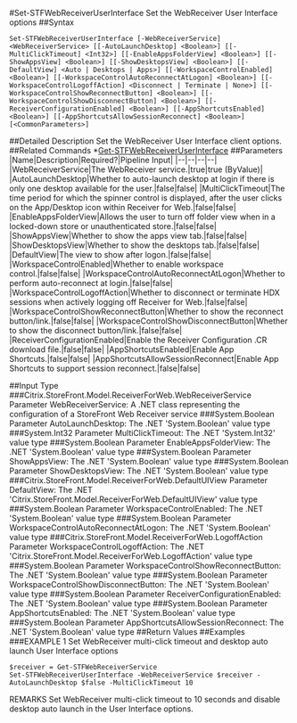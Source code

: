 #Set-STFWebReceiverUserInterface
Set the WebReceiver User Interface options
##Syntax
```Set-STFWebReceiverUserInterface [-WebReceiverService] <WebReceiverService> [[-AutoLaunchDesktop] <Boolean>] [[-MultiClickTimeout] <Int32>] [[-EnableAppsFolderView] <Boolean>] [[-ShowAppsView] <Boolean>] [[-ShowDesktopsView] <Boolean>] [[-DefaultView] <Auto | Desktops | Apps>] [[-WorkspaceControlEnabled] <Boolean>] [[-WorkspaceControlAutoReconnectAtLogon] <Boolean>] [[-WorkspaceControlLogoffAction] <Disconnect | Terminate | None>] [[-WorkspaceControlShowReconnectButton] <Boolean>] [[-WorkspaceControlShowDisconnectButton] <Boolean>] [[-ReceiverConfigurationEnabled] <Boolean>] [[-AppShortcutsEnabled] <Boolean>] [[-AppShortcutsAllowSessionReconnect] <Boolean>] [<CommonParameters>]
```
##Detailed Description
Set the WebReceiver User Interface client options.
##Related Commands
*[Get-STFWebReceiverUserInterface](Get-STFWebReceiverUserInterface)
##Parameters
|Name|Description|Required?|Pipeline Input||--|--|--|--||WebReceiverService|The WebReceiver service.|true|true (ByValue)||AutoLaunchDesktop|Whether to auto-launch desktop at login if there is only one desktop available for the user.|false|false||MultiClickTimeout|The time period for which the spinner control is displayed, after the user clicks on the App/Desktop icon within Receiver for Web.|false|false||EnableAppsFolderView|Allows the user to turn off folder view when in a locked-down store or unauthenticated store.|false|false||ShowAppsView|Whether to show the apps view tab.|false|false||ShowDesktopsView|Whether to show the desktops tab.|false|false||DefaultView|The view to show after logon.|false|false||WorkspaceControlEnabled|Whether to enable workspace control.|false|false||WorkspaceControlAutoReconnectAtLogon|Whether to perform auto-reconnect at login.|false|false||WorkspaceControlLogoffAction|Whether to disconnect or terminate HDX sessions when actively logging off Receiver for Web.|false|false||WorkspaceControlShowReconnectButton|Whether to show the reconnect button/link.|false|false||WorkspaceControlShowDisconnectButton|Whether to show the disconnect button/link.|false|false||ReceiverConfigurationEnabled|Enable the Receiver Configuration .CR download file.|false|false||AppShortcutsEnabled|Enable App Shortcuts.|false|false||AppShortcutsAllowSessionReconnect|Enable App Shortcuts to support session reconnect.|false|false|##Input Type
###Citrix.StoreFront.Model.ReceiverForWeb.WebReceiverService
Parameter WebReceiverService: A .NET class representing the configuration of a StoreFront Web Receiver service
###System.Boolean
Parameter AutoLaunchDesktop: The .NET 'System.Boolean' value type
###System.Int32
Parameter MultiClickTimeout: The .NET 'System.Int32' value type
###System.Boolean
Parameter EnableAppsFolderView: The .NET 'System.Boolean' value type
###System.Boolean
Parameter ShowAppsView: The .NET 'System.Boolean' value type
###System.Boolean
Parameter ShowDesktopsView: The .NET 'System.Boolean' value type
###Citrix.StoreFront.Model.ReceiverForWeb.DefaultUIView
Parameter DefaultView: The .NET 'Citrix.StoreFront.Model.ReceiverForWeb.DefaultUIView' value type
###System.Boolean
Parameter WorkspaceControlEnabled: The .NET 'System.Boolean' value type
###System.Boolean
Parameter WorkspaceControlAutoReconnectAtLogon: The .NET 'System.Boolean' value type
###Citrix.StoreFront.Model.ReceiverForWeb.LogoffAction
Parameter WorkspaceControlLogoffAction: The .NET 'Citrix.StoreFront.Model.ReceiverForWeb.LogoffAction' value type
###System.Boolean
Parameter WorkspaceControlShowReconnectButton: The .NET 'System.Boolean' value type
###System.Boolean
Parameter WorkspaceControlShowDisconnectButton: The .NET 'System.Boolean' value type
###System.Boolean
Parameter ReceiverConfigurationEnabled: The .NET 'System.Boolean' value type
###System.Boolean
Parameter AppShortcutsEnabled: The .NET 'System.Boolean' value type
###System.Boolean
Parameter AppShortcutsAllowSessionReconnect: The .NET 'System.Boolean' value type
##Return Values
##Examples
###EXAMPLE 1 Set WebReceiver multi-click timeout and desktop auto launch User Interface options
```$receiver = Get-STFWebReceiverService
Set-STFWebReceiverUserInterface -WebReceiverService $receiver -AutoLaunchDesktop $false -MultiClickTimeout 10
```
REMARKS
Set WebReceiver multi-click timeout to 10 seconds and disable desktop auto launch in the User Interface options.
